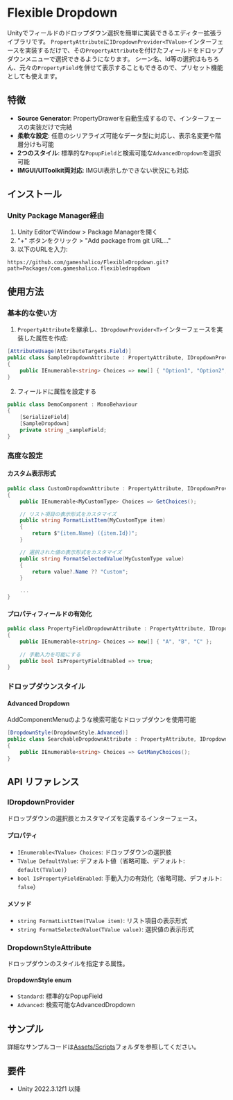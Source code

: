 # Flexible Dropdown

Unityでフィールドのドロップダウン選択を簡単に実装できるエディター拡張ライブラリです。
`PropertyAttribute`に`IDropdownProvider<TValue>`インターフェースを実装するだけで、その`PropertyAttribute`を付けたフィールドをドロップダウンメニューで選択できるようになります。
シーン名、Id等の選択はもちろん、元々の`PropertyField`を併せて表示することもできるので、プリセット機能としても使えます。

## 特徴

- **Source Generator**: PropertyDrawerを自動生成するので、インターフェースの実装だけで完結
- **柔軟な設定**: 任意のシリアライズ可能なデータ型に対応し、表示名変更や階層分けも可能
- **2つのスタイル**: 標準的な`PopupField`と検索可能な`AdvancedDropdown`を選択可能
- **IMGUI/UIToolkit両対応**: IMGUI表示しかできない状況にも対応

## インストール

### Unity Package Manager経由

1. Unity EditorでWindow > Package Managerを開く
2. "+" ボタンをクリック > "Add package from git URL..."
3. 以下のURLを入力:
```
https://github.com/gameshalico/FlexibleDropdown.git?path=Packages/com.gameshalico.flexibledropdown
```

## 使用方法

### 基本的な使い方

1. `PropertyAttribute`を継承し、`IDropdownProvider<T>`インターフェースを実装した属性を作成:

```csharp
[AttributeUsage(AttributeTargets.Field)]
public class SampleDropdownAttribute : PropertyAttribute, IDropdownProvider<string>
{
    public IEnumerable<string> Choices => new[] { "Option1", "Option2", "Option3" };
}
```

2. フィールドに属性を設定する

```csharp
public class DemoComponent : MonoBehaviour
{
    [SerializeField]
    [SampleDropdown]
    private string _sampleField;
}
```

### 高度な設定

#### カスタム表示形式

```csharp
public class CustomDropdownAttribute : PropertyAttribute, IDropdownProvider<MyCustomType>
{
    public IEnumerable<MyCustomType> Choices => GetChoices();

    // リスト項目の表示形式をカスタマイズ
    public string FormatListItem(MyCustomType item)
    {
        return $"{item.Name} ({item.Id})";
    }

    // 選択された値の表示形式をカスタマイズ
    public string FormatSelectedValue(MyCustomType value)
    {
        return value?.Name ?? "Custom";
    }

    ...
}
```

#### プロパティフィールドの有効化

```csharp
public class PropertyFieldDropdownAttribute : PropertyAttribute, IDropdownProvider<string>
{
    public IEnumerable<string> Choices => new[] { "A", "B", "C" };
    
    // 手動入力を可能にする
    public bool IsPropertyFieldEnabled => true;
}
```

### ドロップダウンスタイル

#### Advanced Dropdown
AddComponentMenuのような検索可能なドロップダウンを使用可能

```csharp
[DropdownStyle(DropdownStyle.Advanced)]
public class SearchableDropdownAttribute : PropertyAttribute, IDropdownProvider<string>
{
    public IEnumerable<string> Choices => GetManyChoices();
}
```

## API リファレンス

### IDropdownProvider<TValue>

ドロップダウンの選択肢とカスタマイズを定義するインターフェース。

#### プロパティ

- `IEnumerable<TValue> Choices`: ドロップダウンの選択肢
- `TValue DefaultValue`: デフォルト値（省略可能、デフォルト: `default(TValue)`）
- `bool IsPropertyFieldEnabled`: 手動入力の有効化（省略可能、デフォルト: `false`）

#### メソッド

- `string FormatListItem(TValue item)`: リスト項目の表示形式
- `string FormatSelectedValue(TValue value)`: 選択値の表示形式

### DropdownStyleAttribute

ドロップダウンのスタイルを指定する属性。

#### DropdownStyle enum

- `Standard`: 標準的なPopupField
- `Advanced`: 検索可能なAdvancedDropdown

## サンプル

詳細なサンプルコードは[Assets/Scripts](Assets/Scripts)フォルダを参照してください。

## 要件

- Unity 2022.3.12f1 以降
